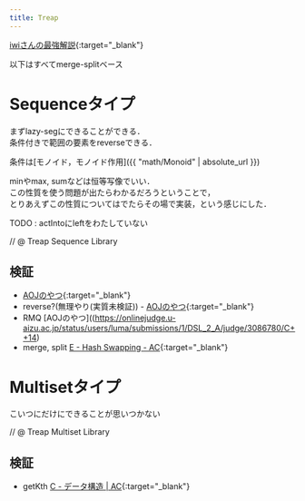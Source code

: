 ```yaml
---
title: Treap
---
```


[iwiさんの最強解説](https://www.slideshare.net/iwiwi/2-12188757){:target="_blank"}

以下はすべてmerge-splitベース

# Sequenceタイプ

まずlazy-segにできることができる．  
条件付きで範囲の要素をreverseできる．

条件は[モノイド，モノイド作用]({{ "math/Monoid" | absolute_url }})

minやmax, sumなどは恒等写像でいい．  
この性質を使う問題が出たらわかるだろうということで，  
とりあえずこの性質についてはでたらその場で実装，という感じにした．

TODO : actIntoにleftをわたしていない

// @ Treap Sequence Library

## 検証

* [AOJのやつ](https://onlinejudge.u-aizu.ac.jp/status/users/luma/submissions/1/DSL_2_F/judge/3086418/C++14){:target="_blank"}
* reverse?(無理やり(実質未検証)) - [AOJのやつ](https://onlinejudge.u-aizu.ac.jp/status/users/luma/submissions/1/DSL_2_G/judge/3086622/C++14){:target="_blank"}
* RMQ [AOJのやつ]((https://onlinejudge.u-aizu.ac.jp/status/users/luma/submissions/1/DSL_2_A/judge/3086780/C++14)
* merge, split [E - Hash Swapping - AC](https://beta.atcoder.jp/contests/soundhound2018-summer-final-open/submissions/3147197){:target="_blank"}<!--_-->


# Multisetタイプ

こいつにだけにできることが思いつかない

// @ Treap Multiset Library

## 検証

* getKth [C - データ構造 \| AC](https://beta.atcoder.jp/contests/arc033/submissions/2978660){:target="_blank"}


